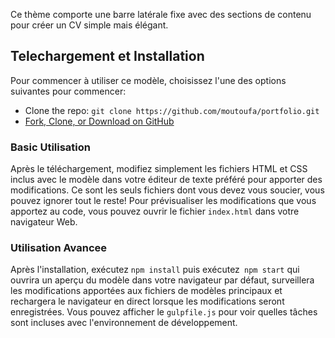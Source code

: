 

 Ce thème comporte une barre latérale fixe avec des sections de contenu pour créer un CV simple mais élégant.




## Telechargement et Installation

Pour commencer à utiliser ce modèle, choisissez l'une des options suivantes pour commencer:

* Clone the repo: `git clone https://github.com/moutoufa/portfolio.git`
* [Fork, Clone, or Download on GitHub](https://github.com/moutoufa/portfolio)



### Basic Utilisation

Après le téléchargement, modifiez simplement les fichiers HTML et CSS inclus avec le modèle dans votre éditeur de texte préféré pour apporter des modifications. Ce sont les seuls fichiers dont vous devez vous soucier, vous pouvez ignorer tout le reste! Pour prévisualiser les modifications que vous apportez au code, vous pouvez ouvrir le fichier `index.html` dans votre navigateur Web.


### Utilisation Avancee 


Après l'installation, exécutez `npm install` puis exécutez` npm start` qui ouvrira un aperçu du modèle dans votre navigateur par défaut, surveillera les modifications apportées aux fichiers de modèles principaux et rechargera le navigateur en direct lorsque les modifications seront enregistrées. Vous pouvez afficher le `gulpfile.js` pour voir quelles tâches sont incluses avec l'environnement de développement.


